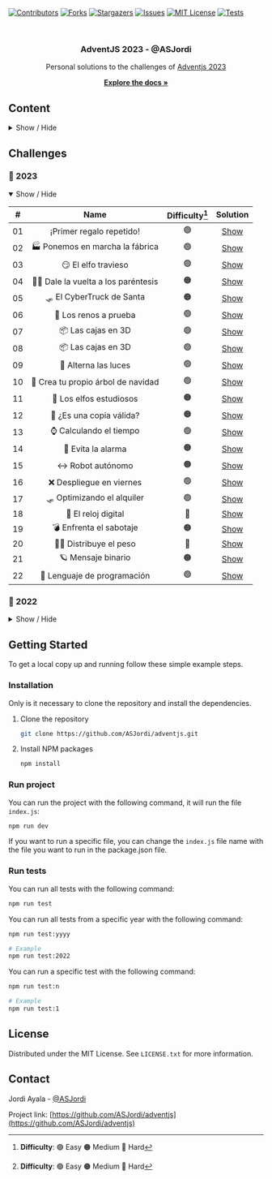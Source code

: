 <a name="readme-top"></a>

[![Contributors][contributors-shield]][contributors-url]
[![Forks][forks-shield]][forks-url]
[![Stargazers][stars-shield]][stars-url]
[![Issues][issues-shield]][issues-url]
[![MIT License][license-shield]][license-url]
[![Tests][tests-shield]][tests-url]

<br />
<div align="center">
  <h3 align="center">AdventJS 2023 - @ASJordi</h3>
  Personal solutions to the challenges of <a href="https://adventjs.dev/">Adventjs 2023</a>
  <p align="center">
    <a href="https://github.com/ASJordi/adventjs/blob/main/README.md"><strong>Explore the docs »</strong></a>
  </p>
</div>

## Content

<details>
  <summary>Show / Hide</summary>
  <ol>
    <li><a href="#challenges">Challenges</a></li>
    <li>
      <a href="#getting-started">Getting Started</a>
      <ul>
        <li><a href="#installation">Installation</a></li>
        <li><a href="#run-project">Run project</a></li>
        <li><a href="#run-tests">Run tests</a></li>
      </ul>
    </li>
    <li><a href="#license">License</a></li>
    <li><a href="#contact">Contact</a></li>
  </ol>
</details>

## Challenges

### :christmas_tree: 2023

<details open>
  <summary>Show / Hide</summary>

| #  |                 Name                  | Difficulty[^1] |            Solution             |
|:--:|:-------------------------------------:|:--------------:|:-------------------------------:|
| 01 |       ¡Primer regalo repetido!        |       🟢       |    [Show](src/2023/day-one/)    |
| 02 |    🏭 Ponemos en marcha la fábrica    |       🟢       |    [Show](src/2023/day-two/)    |
| 03 |          😏 El elfo travieso          |       🟢       |   [Show](src/2023/day-three)    |
| 04 | 😵‍💫 Dale la vuelta a los paréntesis |       🟠       |    [Show](src/2023/day-four)    |
| 05 |       🛷 El CyberTruck de Santa       |       🟠       |    [Show](src/2023/day-five)    |
| 06 |         🦌 Los renos a prueba         |       🟢       |    [Show](src/2023/day-six)     |
| 07 |          📦 Las cajas en 3D           |       🟢       |   [Show](src/2023/day-seven)    |
| 08 |          📦 Las cajas en 3D           |       🟢       |   [Show](src/2023/day-seven)    |
| 09 |         🚦 Alterna las luces          |       🟢       |    [Show](src/2023/day-nine)    |
| 10 |  🎄 Crea tu propio árbol de navidad   |       🟢       |    [Show](src/2023/day-ten)     |
| 11 |        📖 Los elfos estudiosos        |       🟠       |   [Show](src/2023/day-eleven)   |
| 12 |       📸 ¿Es una copia válida?        |       🟠       |   [Show](src/2023/day-twelve)   |
| 13 |        ⌚️ Calculando el tiempo        |       🟢       |  [Show](src/2023/day-thirteen)  |
| 14 |          🚨 Evita la alarma           |       🟠       |  [Show](src/2023/day-fourteen)  |
| 15 |           ↔️ Robot autónomo           |       🟠       |  [Show](src/2023/day-fifteen)   |
| 16 |        ❌ Despliegue en viernes        |       🟢       |  [Show](src/2023/day-sixteen)   |
| 17 |      🛷 Optimizando el alquiler       |       🟢       | [Show](src/2023/day-seventeen)  |
| 18 |          🔢 El reloj digital          |       🔴       |  [Show](src/2023/day-eighteen)  |
| 19 |        💣 Enfrenta el sabotaje        |       🟠       |  [Show](src/2023/day-nineteen)  |
| 20 |       🏋️‍♂️ Distribuye el peso       |     🔴         |   [Show](src/2023/day-twenty)   |
| 21 |          🪐 Mensaje binario           |     🟠         | [Show](src/2023/day-twenty-one) |
| 22 |   🚂 Lenguaje de programación         |     🟢         | [Show](src/2023/day-twenty-two) |

[^1]: **Difficulty**: 🟢 Easy 🟠 Medium 🔴 Hard

</details>

### :santa: 2022

<details>
<summary>Show / Hide</summary>

|  #  |                  Name                             | Difficulty[^1] |                                       Solution                                  |
| :-: | :-----------------------------------------------: | :------------: |  :--------------------------------------------------------------------------: |
| 01  |    Automating Christmas gift wrapping!            |       🟢       | [Solution](src/day-one) |
| 02  |  Nobody wants to do extra hours at work           |       🟢       | [Solution](src/day-two) |
| 03  |     How many packs of gifts can Santa carry?      |       🟢       | [Solution](src/day-three) |
| 04  |      Box inside a box and another...              |       🟠       | [Solution](src/day-four) |
| 05  |            Optimizing Santa's trips               |       🔴       | [Solution](src/day-five) |
| 06  |             Creating xmas decorations             |       🟠       | [Solution](src/day-six) |
| 07  |             Doing gifts inventory                 |       🟢       | [Solution](src/day-seven) |
| 08  |             We need a mechanic!                   |       🟠       | [Solution](src/day-eight) |
| 09  |             Crazy Xmas lights                     |       🟢       | [Solution](src/day-nine) |
| 10  |    The Santa Claus sleigh jump                    |       🟠       | [Solution](src/day-ten) |
| 11  |          Santa Claus is Scrum Master              |       🔴       | [Solution](src/day-eleven) |
| 12  |          Electric sleighs, wow!                   |       🟠       | [Solution](src/day-twelve) |
| 13  |          Backups for Santa Claus files            |       🟢       | [Solution](src/day-thirteen) |
| 14  |              The best path                        |       🟠       | [Solution](src/day-fourteen) |
| 15  |              Decorating the Christmas tree        |       🟠       | [Solution](src/day-fifteen) |
| 16  |              Fixing Santa Claus' letters          |       🔴       | [Solution](src/day-sixteen) |
| 17  |               Carrying gifts in bags              |       🟠       | [Solution](src/day-seventeen) |
| 18  |               We ran out of ink!                  |       🟢       | [Solution](src/day-eighteen) |
| 19  |               Sorting the toys!                   |       🟢       | [Solution](src/day-nineteen) |
| 20  |               More challenging trips              |       🔴       | [Solution](src/day-twenty) |
| 21  |               Creating the gifts table            |       🟠       | [Solution](src/day-twenty-one) |
| 22  |               The lights in sync                  |       🟢       | [Solution](src/day-twenty-two) |
| 23  |               Santa Claus Compiler                |       🔴       | [Solution](src/day-twenty-three) |
| 24  |          The last challenge is a maze             |       🔴       | [Solution](src/day-twenty-four) |

[^1]: **Difficulty**: 🟢 Easy 🟠 Medium 🔴 Hard

</details>

## Getting Started

To get a local copy up and running follow these simple example steps.

### Installation

Only is it necessary to clone the repository and install the dependencies.

1. Clone the repository
   ```sh
   git clone https://github.com/ASJordi/adventjs.git
   ```
2. Install NPM packages
   ```sh
   npm install
   ```

### Run project

You can run the project with the following command, it will run the file `index.js`:

```sh
npm run dev
```

If you want to run a specific file, you can change the `index.js` file name with the file you want to run in the package.json file.

### Run tests

You can run all tests with the following command:

```sh
npm run test
```

You can run all tests from a specific year with the following command:

```sh
npm run test:yyyy

# Example
npm run test:2022
```

You can run a specific test with the following command:

```sh
npm run test:n

# Example
npm run test:1
```

## License

Distributed under the MIT License. See `LICENSE.txt` for more information.

## Contact

Jordi Ayala - [@ASJordi](https://twitter.com/ASJordi)

Project link: [https://github.com/ASJordi/adventjs](https://github.com/ASJordi/adventjs)

[contributors-shield]: https://img.shields.io/github/contributors/ASJordi/adventjs.svg?style=for-the-badge
[contributors-url]: https://github.com/ASJordi/adventjs/graphs/contributors
[forks-shield]: https://img.shields.io/github/forks/ASJordi/adventjs.svg?style=for-the-badge
[forks-url]: https://github.com/ASJordi/adventjs/network/members
[stars-shield]: https://img.shields.io/github/stars/ASJordi/adventjs.svg?style=for-the-badge
[stars-url]: https://github.com/ASJordi/adventjs/stargazers
[issues-shield]: https://img.shields.io/github/issues/ASJordi/adventjs.svg?style=for-the-badge
[issues-url]: https://github.com/ASJordi/adventjs/issues
[license-shield]: https://img.shields.io/github/license/ASJordi/adventjs.svg?style=for-the-badge
[license-url]: https://github.com/ASJordi/adventjs/blob/master/LICENSE
[tests-shield]: https://img.shields.io/github/actions/workflow/status/asjordi/adventjs/results.yml?branch=main&label=Tests&style=for-the-badge
[tests-url]: https://github.com/ASJordi/adventjs/actions
